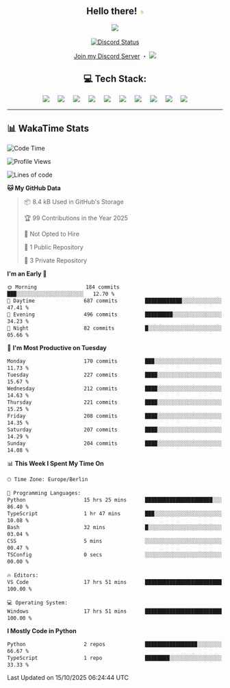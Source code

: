 <div align="center">
  
  ## <strong>Hello there! <img src="https://raw.githubusercontent.com/ginny100/ginny100/main/assets/waving-hand.webp" width="2%"></strong><br/>
  <p align="center">
    <a><img src="https://readme-typing-svg.herokuapp.com?color=B57EDC&size=25&center=true&lines=hi+I'm+Chaos;high+perf+discord+dev;postgres+%2B+redis+%2B+python"></a>
  </p>
  
</div>

<div align="center">
  <a href="https://discord.com/users/781512050445778985">
    <img src="https://discord.c99.nl/widget/theme-5/781512050445778985.png" alt="Discord Status" />
  </a>
  <p align="center">  
    <a href="https://discord.gg/dosa">Join my Discord Server</a> ・ 
    <img src="https://komarev.com/ghpvc/?username=Cha03s">
  </p>
</div>


## <div align="center">💻 Tech Stack:</div>
<div align="center">
  <img src="https://cdn.jsdelivr.net/gh/devicons/devicon/icons/python/python-original.svg" height="40" />
  <img width="12" />
  <img src="https://cdn.jsdelivr.net/gh/devicons/devicon/icons/java/java-original.svg" height="40" />
  <img width="12" />
  <img src="https://cdn.jsdelivr.net/gh/devicons/devicon/icons/javascript/javascript-original.svg" height="40" />
  <img width="12" />
  <img src="https://cdn.jsdelivr.net/gh/devicons/devicon/icons/typescript/typescript-original.svg" height="40" />
  <img width="12" />
  <img src="https://cdn.jsdelivr.net/gh/devicons/devicon/icons/nodejs/nodejs-original.svg" height="40" />
  <img width="12" />
  <img src="https://cdn.jsdelivr.net/gh/devicons/devicon/icons/react/react-original.svg" height="40" />
  <img width="12" />
  <img src="https://cdn.jsdelivr.net/gh/devicons/devicon/icons/docker/docker-original.svg" height="40" />
  <img width="12" />
  <img src="https://cdn.jsdelivr.net/gh/devicons/devicon/icons/yaml/yaml-original.svg" height="40" />
  <img width="12" />
  <img src="https://cdn.jsdelivr.net/gh/devicons/devicon/icons/redis/redis-original.svg" height="40" />
  <img width="12" />
  <img src="https://cdn.jsdelivr.net/gh/devicons/devicon/icons/postgresql/postgresql-original.svg" height="40" />
</div>

---

## 📊 WakaTime Stats

<!--START_SECTION:waka-->
![Code Time](http://img.shields.io/badge/Code%20Time-224%20hrs%2033%20mins-blue)

![Profile Views](http://img.shields.io/badge/Profile%20Views-0-blue)

![Lines of code](https://img.shields.io/badge/From%20Hello%20World%20I%27ve%20Written-224.3%20thousand%20lines%20of%20code-blue)

**🐱 My GitHub Data** 

> 📦 8.4 kB Used in GitHub's Storage 
 > 
> 🏆 99 Contributions in the Year 2025
 > 
> 🚫 Not Opted to Hire
 > 
> 📜 1 Public Repository 
 > 
> 🔑 3 Private Repository 
 > 
**I'm an Early 🐤** 

```text
🌞 Morning                184 commits         ███░░░░░░░░░░░░░░░░░░░░░░   12.70 % 
🌆 Daytime                687 commits         ████████████░░░░░░░░░░░░░   47.41 % 
🌃 Evening                496 commits         █████████░░░░░░░░░░░░░░░░   34.23 % 
🌙 Night                  82 commits          █░░░░░░░░░░░░░░░░░░░░░░░░   05.66 % 
```
📅 **I'm Most Productive on Tuesday** 

```text
Monday                   170 commits         ███░░░░░░░░░░░░░░░░░░░░░░   11.73 % 
Tuesday                  227 commits         ████░░░░░░░░░░░░░░░░░░░░░   15.67 % 
Wednesday                212 commits         ████░░░░░░░░░░░░░░░░░░░░░   14.63 % 
Thursday                 221 commits         ████░░░░░░░░░░░░░░░░░░░░░   15.25 % 
Friday                   208 commits         ████░░░░░░░░░░░░░░░░░░░░░   14.35 % 
Saturday                 207 commits         ████░░░░░░░░░░░░░░░░░░░░░   14.29 % 
Sunday                   204 commits         ████░░░░░░░░░░░░░░░░░░░░░   14.08 % 
```


📊 **This Week I Spent My Time On** 

```text
🕑︎ Time Zone: Europe/Berlin

💬 Programming Languages: 
Python                   15 hrs 25 mins      ██████████████████████░░░   86.40 % 
TypeScript               1 hr 47 mins        ███░░░░░░░░░░░░░░░░░░░░░░   10.08 % 
Bash                     32 mins             █░░░░░░░░░░░░░░░░░░░░░░░░   03.04 % 
CSS                      5 mins              ░░░░░░░░░░░░░░░░░░░░░░░░░   00.47 % 
TSConfig                 0 secs              ░░░░░░░░░░░░░░░░░░░░░░░░░   00.00 % 

🔥 Editors: 
VS Code                  17 hrs 51 mins      █████████████████████████   100.00 % 

💻 Operating System: 
Windows                  17 hrs 51 mins      █████████████████████████   100.00 % 
```

**I Mostly Code in Python** 

```text
Python                   2 repos             █████████████████░░░░░░░░   66.67 % 
TypeScript               1 repo              ████████░░░░░░░░░░░░░░░░░   33.33 % 
```




 Last Updated on 15/10/2025 06:24:44 UTC
<!--END_SECTION:waka-->

